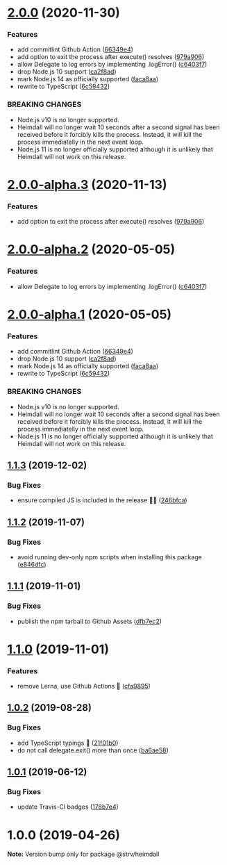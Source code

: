 # [2.0.0](https://github.com/strvcom/heimdall/compare/1.1.3...2.0.0) (2020-11-30)


### Features

* add commitlint Github Action ([66349e4](https://github.com/strvcom/heimdall/commit/66349e4aec59f28136b0aeaf1a7ebce6d534cf82))
* add option to exit the process after execute() resolves ([979a906](https://github.com/strvcom/heimdall/commit/979a90661f06bf6ca788cd092418e7027311fe0f))
* allow Delegate to log errors by implementing .logError() ([c6403f7](https://github.com/strvcom/heimdall/commit/c6403f7c956e7a95638628af0ffeb256ee8332b2))
* drop Node.js 10 support ([ca2f8ad](https://github.com/strvcom/heimdall/commit/ca2f8ad2a4b107a06624542c10de7b6c23b550e3))
* mark Node.js 14 as officially supported ([faca8aa](https://github.com/strvcom/heimdall/commit/faca8aa177130c08b0dfe73b27d63d5ee72a957c))
* rewrite to TypeScript ([6c59432](https://github.com/strvcom/heimdall/commit/6c5943240afdc3c19a1ed8eaf778f148ed163a7c))


### BREAKING CHANGES

* Node.js v10 is no longer supported.
* Heimdall will no longer wait 10 seconds after a second signal has been received before it forcibly kills the process. Instead, it will kill the process immediatelly in the next event loop.
* Node.js 11 is no longer officially supported although it is unlikely that Heimdall will not work on this release.

# [2.0.0-alpha.3](https://github.com/strvcom/heimdall/compare/2.0.0-alpha.2...2.0.0-alpha.3) (2020-11-13)


### Features

* add option to exit the process after execute() resolves ([979a906](https://github.com/strvcom/heimdall/commit/979a90661f06bf6ca788cd092418e7027311fe0f))

# [2.0.0-alpha.2](https://github.com/strvcom/heimdall/compare/2.0.0-alpha.1...2.0.0-alpha.2) (2020-05-05)


### Features

* allow Delegate to log errors by implementing .logError() ([c6403f7](https://github.com/strvcom/heimdall/commit/c6403f7c956e7a95638628af0ffeb256ee8332b2))

# [2.0.0-alpha.1](https://github.com/strvcom/heimdall/compare/1.1.3...2.0.0-alpha.1) (2020-05-05)


### Features

* add commitlint Github Action ([66349e4](https://github.com/strvcom/heimdall/commit/66349e4aec59f28136b0aeaf1a7ebce6d534cf82))
* drop Node.js 10 support ([ca2f8ad](https://github.com/strvcom/heimdall/commit/ca2f8ad2a4b107a06624542c10de7b6c23b550e3))
* mark Node.js 14 as officially supported ([faca8aa](https://github.com/strvcom/heimdall/commit/faca8aa177130c08b0dfe73b27d63d5ee72a957c))
* rewrite to TypeScript ([6c59432](https://github.com/strvcom/heimdall/commit/6c5943240afdc3c19a1ed8eaf778f148ed163a7c))


### BREAKING CHANGES

* Node.js v10 is no longer supported.
* Heimdall will no longer wait 10 seconds after a second signal has been received before it forcibly kills the process. Instead, it will kill the process immediatelly in the next event loop.
* Node.js 11 is no longer officially supported although it is unlikely that Heimdall will not work on this release.

## [1.1.3](https://github.com/strvcom/heimdall/compare/1.1.2...1.1.3) (2019-12-02)


### Bug Fixes

* ensure compiled JS is included in the release 🤦‍♂️ ([246bfca](https://github.com/strvcom/heimdall/commit/246bfca8cd70c421d30ce77f975eb2e2c9e14fa9))

## [1.1.2](https://github.com/strvcom/heimdall/compare/1.1.1...1.1.2) (2019-11-07)


### Bug Fixes

* avoid running dev-only npm scripts when installing this package ([e846dfc](https://github.com/strvcom/heimdall/commit/e846dfc81e8065fe232d92e5ac26a8b994911da8))

## [1.1.1](https://github.com/strvcom/heimdall/compare/1.1.0...1.1.1) (2019-11-01)


### Bug Fixes

* publish the npm tarball to Github Assets ([dfb7ec2](https://github.com/strvcom/heimdall/commit/dfb7ec22703546b6542ae587196f71edcdb81429))

# [1.1.0](https://github.com/strvcom/heimdall/compare/1.0.2...1.1.0) (2019-11-01)


### Features

* remove Lerna, use Github Actions 🚀 ([cfa9895](https://github.com/strvcom/heimdall/commit/cfa9895a95ddac9e90f6c5e6ba9ae5631b75357c))

## [1.0.2](https://github.com/strvcom/heimdall/compare/@strv/heimdall@1.0.1...@strv/heimdall@1.0.2) (2019-08-28)


### Bug Fixes

* add TypeScript typings 🎉 ([21f01b0](https://github.com/strvcom/heimdall/commit/21f01b0))
* do not call delegate.exit() more than once ([ba6ae58](https://github.com/strvcom/heimdall/commit/ba6ae58))





## [1.0.1](https://github.com/strvcom/heimdall/compare/@strv/heimdall@1.0.0...@strv/heimdall@1.0.1) (2019-06-12)


### Bug Fixes

* update Travis-CI badges ([178b7e4](https://github.com/strvcom/heimdall/commit/178b7e4))





# 1.0.0 (2019-04-26)

**Note:** Version bump only for package @strv/heimdall
